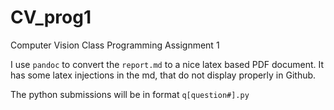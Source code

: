 # CV_prog1
Computer Vision Class Programming Assignment 1

I use `pandoc` to convert the `report.md` to a nice latex based PDF document. It has some latex injections in the md, that do not display properly in Github.

The python submissions will be in format `q[question#].py`
